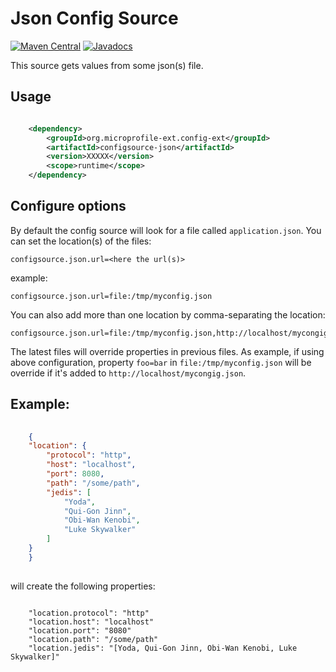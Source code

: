 # Json Config Source

[![Maven Central](https://maven-badges.herokuapp.com/maven-central/org.microprofile-ext.config-ext/configsource-json/badge.svg)](https://maven-badges.herokuapp.com/maven-central/org.microprofile-ext.config-ext/configsource-json)
[![Javadocs](https://www.javadoc.io/badge/org.microprofile-ext.config-ext/configsource-json.svg)](https://www.javadoc.io/doc/org.microprofile-ext.config-ext/configsource-json)

This source gets values from some json(s) file.

## Usage

```xml

    <dependency>
        <groupId>org.microprofile-ext.config-ext</groupId>
        <artifactId>configsource-json</artifactId>
        <version>XXXXX</version>
        <scope>runtime</scope>
    </dependency>

```

## Configure options

By default the config source will look for a file called `application.json`. You can set the location(s) of the files:

    configsource.json.url=<here the url(s)>

example:

    configsource.json.url=file:/tmp/myconfig.json

You can also add more than one location by comma-separating the location:

    configsource.json.url=file:/tmp/myconfig.json,http://localhost/mycongig.json

The latest files will override properties in previous files. As example, if using above configuration, property `foo=bar` in `file:/tmp/myconfig.json` will be override if it's added to `http://localhost/mycongig.json`.

## Example:

```json
    
    {
	"location": {
		"protocol": "http",
		"host": "localhost",
		"port": 8080,
		"path": "/some/path",
		"jedis": [
			"Yoda",
			"Qui-Gon Jinn",
			"Obi-Wan Kenobi",
			"Luke Skywalker"
		]
	}
    }
    
```

will create the following properties:

```property
    
    "location.protocol": "http"
    "location.host": "localhost"
    "location.port": "8080"
    "location.path": "/some/path"
    "location.jedis": "[Yoda, Qui-Gon Jinn, Obi-Wan Kenobi, Luke Skywalker]"

```
